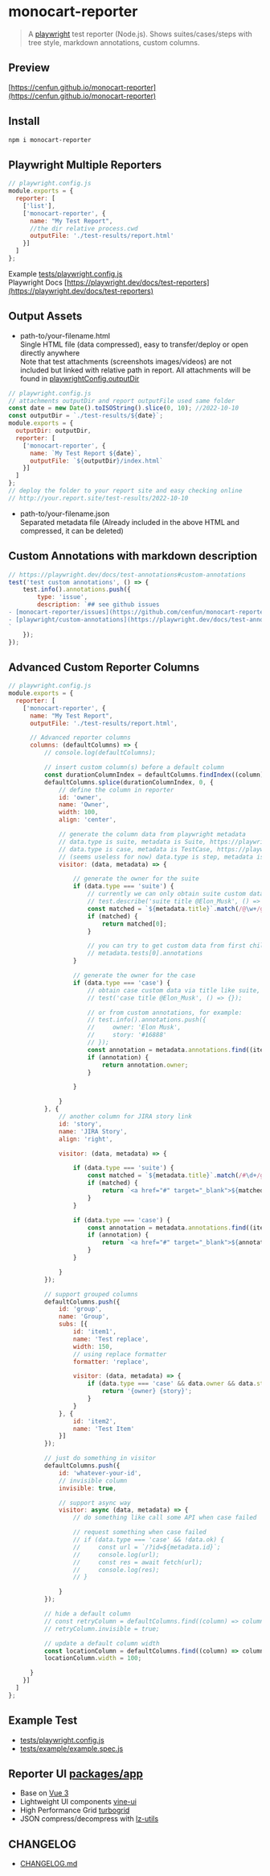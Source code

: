 # monocart-reporter
> A [playwright](https://github.com/microsoft/playwright) test reporter (Node.js). Shows suites/cases/steps with tree style, markdown annotations, custom columns.

## Preview
[https://cenfun.github.io/monocart-reporter](https://cenfun.github.io/monocart-reporter)

## Install
```sh
npm i monocart-reporter
```

## Playwright Multiple Reporters
```js
// playwright.config.js
module.exports = {
  reporter: [
    ['list'],
    ['monocart-reporter', {  
      name: "My Test Report",
      //the dir relative process.cwd
      outputFile: './test-results/report.html'
    }]
  ]
};
```
Example [tests/playwright.config.js](tests/playwright.config.js)  
Playwright Docs [https://playwright.dev/docs/test-reporters](https://playwright.dev/docs/test-reporters)

## Output Assets
- path-to/your-filename.html  
Single HTML file (data compressed), easy to transfer/deploy or open directly anywhere   
Note that test attachments (screenshots images/videos) are not included but linked with relative path in report. All attachments will be found in [playwrightConfig.outputDir](https://playwright.dev/docs/api/class-testconfig#test-config-output-dir)
```js
// playwright.config.js
// attachments outputDir and report outputFile used same folder
const date = new Date().toISOString().slice(0, 10); //2022-10-10
const outputDir = `./test-results/${date}`;
module.exports = {
  outputDir: outputDir,
  reporter: [
    ['monocart-reporter', {  
      name: `My Test Report ${date}`,
      outputFile: `${outputDir}/index.html`
    }]
  ]
};
// deploy the folder to your report site and easy checking online
// http://your.report.site/test-results/2022-10-10
```
- path-to/your-filename.json  
Separated metadata file (Already included in the above HTML and compressed, it can be deleted)

## Custom Annotations with markdown description
```js
// https://playwright.dev/docs/test-annotations#custom-annotations
test('test custom annotations', () => {
    test.info().annotations.push({
        type: 'issue',
        description: `## see github issues
- [monocart-reporter/issues](https://github.com/cenfun/monocart-reporter/issues)
- [playwright/custom-annotations](https://playwright.dev/docs/test-annotations#custom-annotations)
`
    });
});
```
## Advanced Custom Reporter Columns
```js
// playwright.config.js
module.exports = {
  reporter: [
    ['monocart-reporter', {  
      name: "My Test Report",
      outputFile: './test-results/report.html',

      // Advanced reporter columns
      columns: (defaultColumns) => {
          // console.log(defaultColumns);

          // insert custom column(s) before a default column
          const durationColumnIndex = defaultColumns.findIndex((column) => column.id === 'duration');
          defaultColumns.splice(durationColumnIndex, 0, {
              // define the column in reporter
              id: 'owner',
              name: 'Owner',
              width: 100,
              align: 'center',

              // generate the column data from playwright metadata
              // data.type is suite, metadata is Suite, https://playwright.dev/docs/api/class-suite
              // data.type is case, metadata is TestCase, https://playwright.dev/docs/api/class-testcase
              // (seems useless for now) data.type is step, metadata is TestStep, https://playwright.dev/docs/api/class-teststep
              visitor: (data, metadata) => {

                  // generate the owner for the suite
                  if (data.type === 'suite') {
                      // currently we can only obtain suite custom data via title, for example:
                      // test.describe('suite title @Elon_Musk', () => {});
                      const matched = `${metadata.title}`.match(/@\w+/g);
                      if (matched) {
                          return matched[0];
                      }

                      // you can try to get custom data from first child test annotations
                      // metadata.tests[0].annotations
                  }

                  // generate the owner for the case
                  if (data.type === 'case') {
                      // obtain case custom data via title like suite, for example:
                      // test('case title @Elon_Musk', () => {});

                      // or from custom annotations, for example:
                      // test.info().annotations.push({
                      //     owner: 'Elon Musk',
                      //     story: '#16888'
                      // });
                      const annotation = metadata.annotations.find((item) => item.owner);
                      if (annotation) {
                          return annotation.owner;
                      }

                  }

              }
          }, {
              // another column for JIRA story link
              id: 'story',
              name: 'JIRA Story',
              align: 'right',

              visitor: (data, metadata) => {

                  if (data.type === 'suite') {
                      const matched = `${metadata.title}`.match(/#\d+/g);
                      if (matched) {
                          return `<a href="#" target="_blank">${matched[0]}</a>`;
                      }
                  }

                  if (data.type === 'case') {
                      const annotation = metadata.annotations.find((item) => item.story);
                      if (annotation) {
                          return `<a href="#" target="_blank">${annotation.story}</a>`;
                      }
                  }

              }
          });

          // support grouped columns
          defaultColumns.push({
              id: 'group',
              name: 'Group',
              subs: [{
                  id: 'item1',
                  name: 'Test replace',
                  width: 150,
                  // using replace formatter
                  formatter: 'replace',

                  visitor: (data, metadata) => {
                      if (data.type === 'case' && data.owner && data.story) {
                          return '{owner} {story}';
                      }
                  }
              }, {
                  id: 'item2',
                  name: 'Test Item'
              }]
          });

          // just do something in visitor
          defaultColumns.push({
              id: 'whatever-your-id',
              // invisible column
              invisible: true,

              // support async way
              visitor: async (data, metadata) => {
                  // do something like call some API when case failed

                  // request something when case failed
                  // if (data.type === 'case' && !data.ok) {
                  //     const url = `/?id=${metadata.id}`;
                  //     console.log(url);
                  //     const res = await fetch(url);
                  //     console.log(res);
                  // }

              }
          });

          // hide a default column
          // const retryColumn = defaultColumns.find((column) => column.id === 'retry');
          // retryColumn.invisible = true;

          // update a default column width
          const locationColumn = defaultColumns.find((column) => column.id === 'location');
          locationColumn.width = 100;

      }
    }]
  ]
};
```
## Example Test
- [tests/playwright.config.js](tests/playwright.config.js)
- [tests/example/example.spec.js](tests/example/example.spec.js)

## Reporter UI [packages/app](packages/app)
 - Base on [Vue 3](https://github.com/vuejs/core)
 - Lightweight UI components [vine-ui](https://github.com/cenfun/vine-ui)
 - High Performance Grid [turbogrid](https://github.com/cenfun/turbogrid)
 - JSON compress/decompress with [lz-utils](https://github.com/cenfun/lz-utils)


## CHANGELOG
- [CHANGELOG.md](CHANGELOG.md)
